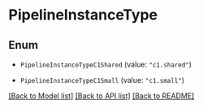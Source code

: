 # PipelineInstanceType

## Enum


* `PipelineInstanceTypeC1Shared` (value: `"c1.shared"`)

* `PipelineInstanceTypeC1Small` (value: `"c1.small"`)


[[Back to Model list]](../README.md#documentation-for-models) [[Back to API list]](../README.md#documentation-for-api-endpoints) [[Back to README]](../README.md)


